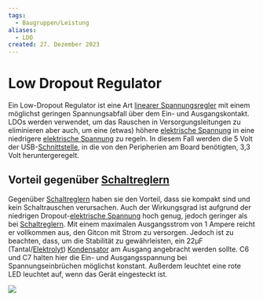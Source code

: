 ```yaml
---
tags:
  - Baugruppen/Leistung
aliases:
  - LDO
created: 27. Dezember 2023
---
```



# Low Dropout Regulator

Ein Low-Dropout Regulator ist eine Art [linearer Spannungsregler](Linearregler.md) mit einem möglichst geringen Spannungsabfall über dem Ein- und Ausgangskontakt.
LDOs werden verwendet, um das Rauschen in Versorgungsleitungen zu eliminieren aber auch, um eine (etwas) höhere [elektrische Spannung](../../Elektrotechnik/elektrische%20Spannung.md) in eine niedrigere [elektrische Spannung](../../Elektrotechnik/elektrische%20Spannung.md) zu regeln. In diesem Fall werden die 5 Volt der USB-[Schnittstelle](../../Digitaltechnik/Interfaces/{MOC}%20Schnittstellen.md), in die von den Peripherien am Board benötigten, 3,3 Volt heruntergeregelt.

## Vorteil gegenüber [Schaltreglern](Schaltnetzteil.md)

Gegenüber [Schaltreglern](Schaltnetzteil.md) haben sie den Vorteil, dass sie kompakt sind und kein Schaltrauschen verursachen. Auch der Wirkungsgrad ist aufgrund der niedrigen Dropout-[elektrische Spannung](../../Elektrotechnik/elektrische%20Spannung.md) hoch genug, jedoch geringer als bei [Schaltreglern](Schaltnetzteil.md).
Mit einem maximalen Ausgangsstrom von 1 Ampere reicht er vollkommen aus, den Gitcon mit Strom zu versorgen. Jedoch ist zu beachten, dass, um die Stabilität zu gewährleisten, ein 22μF (Tantal/[Elektrolyt](../../Chemie/Elektrochemie.md)) [Kondensator](../../Elektrotechnik/Kapazität.md) am Ausgang angebracht werden sollte.
C6 und C7 halten hier die Ein- und Ausgangsspannung bei Spannungseinbrüchen möglichst konstant. Außerdem leuchtet eine rote LED leuchtet auf, wenn das Gerät eingesteckt ist.

![](assets/Pasted%20image%2020231227001552.png)